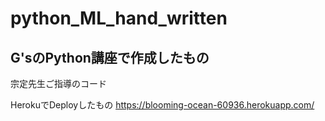 # python_ML_hand_written

## G'sのPython講座で作成したもの
宗定先生ご指導のコード

HerokuでDeployしたもの
https://blooming-ocean-60936.herokuapp.com/
